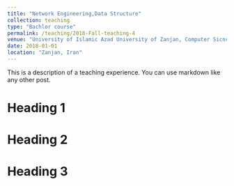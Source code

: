 ```yaml
---
title: "Network Engineering,Data Structure"
collection: teaching
type: "Bachlor course"
permalink: /teaching/2018-Fall-teaching-4
venue: "University of Islamic Azad University of Zanjan, Computer Sicnce Department"
date: 2018-01-01
location: "Zanjan, Iran"
---
```


This is a description of a teaching experience. You can use markdown like any other post.

Heading 1
======

Heading 2
======

Heading 3
======
